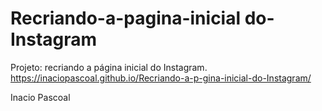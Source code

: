 # Recriando-a-pagina-inicial do-Instagram
Projeto: recriando a página inicial do Instagram.
https://inaciopascoal.github.io/Recriando-a-p-gina-inicial-do-Instagram/

Inacio Pascoal
